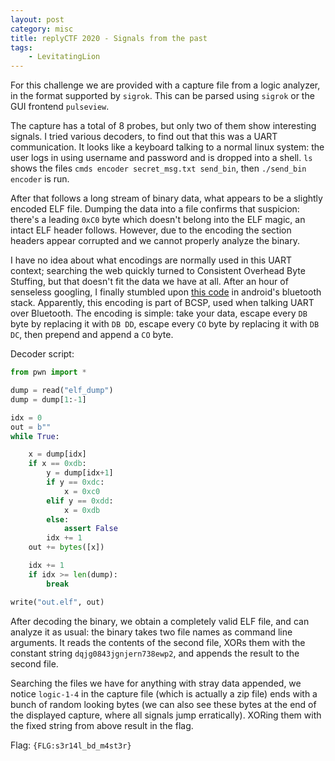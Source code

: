 ```yaml
---
layout: post
category: misc
title: replyCTF 2020 - Signals from the past
tags:
    - LevitatingLion
---
```


For this challenge we are provided with a capture file from a logic analyzer, in the format supported by `sigrok`. This can be parsed using `sigrok` or the GUI frontend `pulseview`.

The capture has a total of 8 probes, but only two of them show interesting signals. I tried various decoders, to find out that this was a UART communication. It looks like a keyboard talking to a normal linux system: the user logs in using username and password and is dropped into a shell. `ls` shows the files `cmds encoder secret_msg.txt send_bin`, then `./send_bin encoder` is run.

After that follows a long stream of binary data, what appears to be a slightly encoded ELF file. Dumping the data into a file confirms that suspicion: there's a leading `0xC0` byte which doesn't belong into the ELF magic, an intact ELF header follows. However, due to the encoding the section headers appear corrupted and we cannot properly analyze the binary.

I have no idea about what encodings are normally used in this UART context; searching the web quickly turned to Consistent Overhead Byte Stuffing, but that doesn't fit the data we have at all. After an hour of senseless googling, I finally stumbled upon [this code](https://android.googlesource.com/kernel/msm/+/android-7.1.0_r0.2/drivers/bluetooth/hci_bcsp.c#133) in android's bluetooth stack. Apparently, this encoding is part of BCSP, used when talking UART over Bluetooth. The encoding is simple: take your data, escape every `DB` byte by replacing it with `DB DD`, escape every `CO` byte by replacing it with `DB DC`, then prepend and append a `CO` byte.

Decoder script:

```py
from pwn import *

dump = read("elf_dump")
dump = dump[1:-1]

idx = 0
out = b""
while True:

    x = dump[idx]
    if x == 0xdb:
        y = dump[idx+1]
        if y == 0xdc:
            x = 0xc0
        elif y == 0xdd:
            x = 0xdb
        else:
            assert False
        idx += 1
    out += bytes([x])

    idx += 1
    if idx >= len(dump):
        break

write("out.elf", out)
```

After decoding the binary, we obtain a completely valid ELF file, and can analyze it as usual: the binary takes two file names as command line arguments. It reads the contents of the second file, XORs them with the constant string `dqjg0843jgnjern738ewp2`, and appends the result to the second file.

Searching the files we have for anything with stray data appended, we notice `logic-1-4` in the capture file (which is actually a zip file) ends with a bunch of random looking bytes (we can also see these bytes at the end of the displayed capture, where all signals jump erratically). XORing them with the fixed string from above result in the flag.

Flag: `{FLG:s3r14l_bd_m4st3r}`
